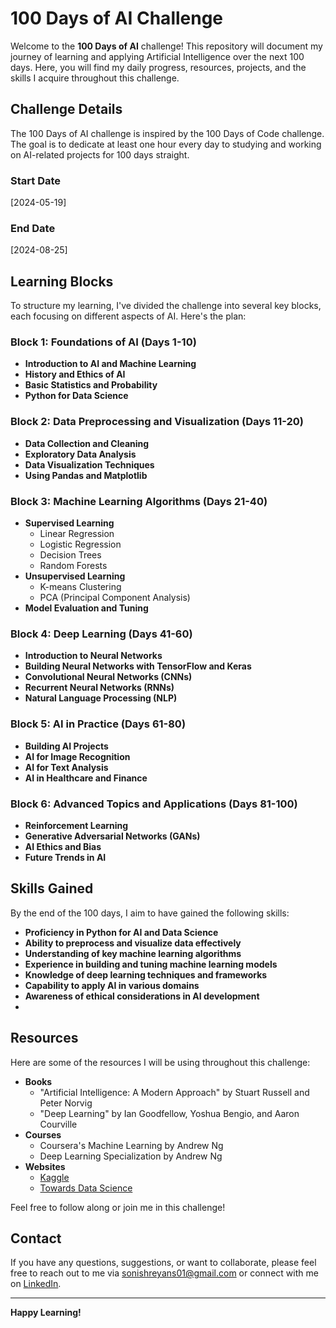 # 100 Days of AI Challenge

Welcome to the **100 Days of AI** challenge! This repository will document my journey of learning and applying Artificial Intelligence over the next 100 days. Here, you will find my daily progress, resources, projects, and the skills I acquire throughout this challenge.

## Challenge Details

The 100 Days of AI challenge is inspired by the 100 Days of Code challenge. The goal is to dedicate at least one hour every day to studying and working on AI-related projects for 100 days straight.

### Start Date

[2024-05-19]

### End Date

[2024-08-25]

## Learning Blocks

To structure my learning, I've divided the challenge into several key blocks, each focusing on different aspects of AI. Here's the plan:

### Block 1: Foundations of AI (Days 1-10)
- **Introduction to AI and Machine Learning**
- **History and Ethics of AI**
- **Basic Statistics and Probability**
- **Python for Data Science**

### Block 2: Data Preprocessing and Visualization (Days 11-20)
- **Data Collection and Cleaning**
- **Exploratory Data Analysis**
- **Data Visualization Techniques**
- **Using Pandas and Matplotlib**

### Block 3: Machine Learning Algorithms (Days 21-40)
- **Supervised Learning**
  - Linear Regression
  - Logistic Regression
  - Decision Trees
  - Random Forests
- **Unsupervised Learning**
  - K-means Clustering
  - PCA (Principal Component Analysis)
- **Model Evaluation and Tuning**

### Block 4: Deep Learning (Days 41-60)
- **Introduction to Neural Networks**
- **Building Neural Networks with TensorFlow and Keras**
- **Convolutional Neural Networks (CNNs)**
- **Recurrent Neural Networks (RNNs)**
- **Natural Language Processing (NLP)**

### Block 5: AI in Practice (Days 61-80)
- **Building AI Projects**
- **AI for Image Recognition**
- **AI for Text Analysis**
- **AI in Healthcare and Finance**

### Block 6: Advanced Topics and Applications (Days 81-100)
- **Reinforcement Learning**
- **Generative Adversarial Networks (GANs)**
- **AI Ethics and Bias**
- **Future Trends in AI**

## Skills Gained

By the end of the 100 days, I aim to have gained the following skills:

- **Proficiency in Python for AI and Data Science**
- **Ability to preprocess and visualize data effectively**
- **Understanding of key machine learning algorithms**
- **Experience in building and tuning machine learning models**
- **Knowledge of deep learning techniques and frameworks**
- **Capability to apply AI in various domains**
- **Awareness of ethical considerations in AI development**
- 
## Resources

Here are some of the resources I will be using throughout this challenge:

- **Books**
  - "Artificial Intelligence: A Modern Approach" by Stuart Russell and Peter Norvig
  - "Deep Learning" by Ian Goodfellow, Yoshua Bengio, and Aaron Courville
- **Courses**
  - Coursera's Machine Learning by Andrew Ng
  - Deep Learning Specialization by Andrew Ng
- **Websites**
  - [Kaggle](https://www.kaggle.com/)
  - [Towards Data Science](https://towardsdatascience.com/)

Feel free to follow along or join me in this challenge!

## Contact

If you have any questions, suggestions, or want to collaborate, please feel free to reach out to me via [sonishreyans01@gmail.com](mailto:sonishreyans01@gmail.com) or connect with me on [LinkedIn](https://www.linkedin.com/in/shreyans-soni/).

---

**Happy Learning!**
